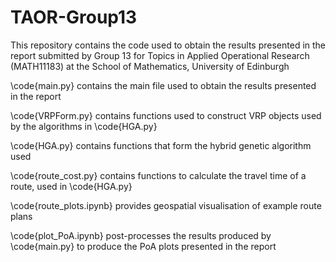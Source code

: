 # TAOR-Group13
This repository contains the code used to obtain the results presented in the report submitted by Group 13 for Topics in Applied Operational Research (MATH11183) at the School of Mathematics, University of Edinburgh

\code{main.py} contains the main file used to obtain the results presented in the report

\code{VRPForm.py} contains functions used to construct VRP objects used by the algorithms in \code{HGA.py}

\code{HGA.py} contains functions that form the hybrid genetic algorithm used

\code{route_cost.py} contains functions to calculate the travel time of a route, used in \code{HGA.py}

\code{route_plots.ipynb} provides geospatial visualisation of example route plans 

\code{plot_PoA.ipynb} post-processes the results produced by \code{main.py} to produce the PoA plots presented in the report